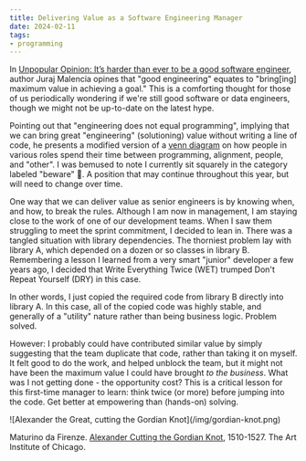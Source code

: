 ```yaml
---
title: Delivering Value as a Software Engineering Manager
date: 2024-02-11
tags:
- programming
---
```


In [Unpopular Opinion: It’s harder than ever to be a good software
engineer](https://medium.com/@juraj.malenica/unpopular-opinion-its-harder-than-ever-to-be-a-good-software-engineer-8560585b0ea8),
author Juraj Malencia opines that "good engineering" equates to "bring[ing]
maximum value in achieving a goal." This is a comforting thought for those of us
periodically wondering if we're still good software or data engineers, though we
might not be up-to-date on the latest hype.

Pointing out that "engineering does not equal programming", implying that we can
bring great "engineering" (solutioning) value without writing a line of code, he
presents a modified version of a [venn
diagram](https://newsletter.pragmaticengineer.com/p/engineering-leadership-skillset-overlaps)
on how people in various roles spend their time between programming, alignment,
people, and "other". I was bemused to note I currently sit squarely in the
category labeled "beware" 🤨. A position that may continue throughout this year,
but will need to change over time.

<!-- truncate -->

One way that we can deliver value as senior engineers is by knowing when, and
how, to break the rules. Although I am now in management, I am staying close to
the work of one of our development teams. When I saw them struggling to meet the
sprint commitment, I decided to lean in. There was a tangled situation with
library dependencies. The thorniest problem lay with library A, which depended
on a dozen or so classes in library B. Remembering a lesson I learned from a
very smart "junior" developer a few years ago, I decided that Write Everything
Twice (WET) trumped Don't Repeat Yourself (DRY) in this case.

In other words, I just copied the required code from library B directly into
library A. In this case, all of the copied code was highly stable, and generally
of a "utility" nature rather than being business logic. Problem solved.

However: I probably could have contributed similar value by simply suggesting
that the team duplicate that code, rather than taking it on myself. It felt good
to do the work, and helped unblock the team, but it might not have been the
maximum value I could have brought _to the business_. What was I not getting
done - the opportunity cost? This is a critical lesson for this first-time
manager to learn: think twice (or more) before jumping into the code. Get better
at empowering than (hands-on) solving.

<div class="image">
![Alexander the Great, cutting the Gordian Knot](/img/gordian-knot.png)

Maturino da Firenze. [Alexander Cutting the Gordian
Knot](https://www.artic.edu/artworks/7441/alexander-cutting-the-gordian-knot),
1510-1527. The Art Institute of Chicago.
</div>
